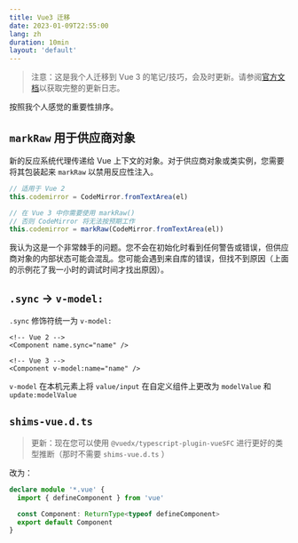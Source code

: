 ```yaml
---
title: Vue3 迁移
date: 2023-01-09T22:55:00
lang: zh
duration: 10min
layout: 'default'
---
```


> 注意：这是我个人迁移到 Vue 3 的笔记/技巧，会及时更新。请参阅[官方文档](https://vuejs.org/)以获取完整的更新日志。

按照我个人感觉的重要性排序。

## `markRaw` 用于供应商对象

新的反应系统代理传递给 Vue 上下文的对象。对于供应商对象或类实例，您需要将其包装起来 `markRaw` 以禁用反应性注入。

```ts
// 适用于 Vue 2
this.codemirror = CodeMirror.fromTextArea(el)

// 在 Vue 3 中你需要使用 markRaw()
// 否则 CodeMirror 将无法按预期工作
this.codemirror = markRaw(CodeMirror.fromTextArea(el))
```

我认为这是一个非常棘手的问题。您不会在初始化时看到任何警告或错误，但供应商对象的内部状态可能会混乱。您可能会遇到来自库的错误，但找不到原因（上面的示例花了我一小时的调试时间才找出原因）。

##  `.sync` → `v-model:`

`.sync` 修饰符统一为 `v-model:`

```vue
<!-- Vue 2 -->
<Component name.sync="name" />

<!-- Vue 3 -->
<Component v-model:name="name" />
```

`v-model` 在本机元素上将 `value/input` 在自定义组件上更改为 `modelValue` 和 `update:modelValue`

##  `shims-vue.d.ts`

> 更新：现在您可以使用 `@vuedx/typescript-plugin-vueSFC` 进行更好的类型推断（那时不需要 `shims-vue.d.ts` ）

改为：

```ts
declare module '*.vue' {
  import { defineComponent } from 'vue'

  const Component: ReturnType<typeof defineComponent>
  export default Component
}
```
